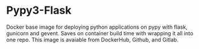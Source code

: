 # Pypy3-Flask

Docker base image for deploying python applications on pypy with flask, gunicorn and gevent. Saves on container build time with wrapping it all into one repo. This image is avaiable from DockerHub, Github, and Gitlab.